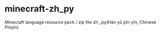 # minecraft-zh_py
Minecraft language resource pack / zip file zh _py(Hàn yǔ pīn yīn, Chinese Pinyin)
